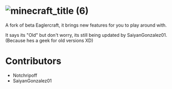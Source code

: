 # ![minecraft_title (6)](https://github.com/user-attachments/assets/67749d85-7aee-4f41-ac1d-cc3ffb4a8d8b)


A fork of beta Eaglercraft, it brings new features for you to play around with.

It says its "Old" but don't worry, its still being updated by SaiyanGonzalez01. (Because hes a geek for old versions XD)

# Contributors

- Notchripoff
- SaiyanGonzalez01

